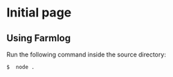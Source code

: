 # Initial page

## Using Farmlog

Run the following command inside the source directory:

```
$  node .
```



